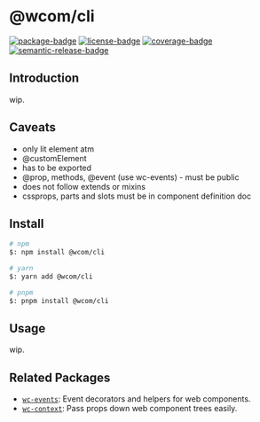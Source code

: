 # @wcom/cli

[![package-badge]][package]
[![license-badge]][license]
[![coverage-badge]][coverage]
[![semantic-release-badge]][semantic-release]

[package]: https://www.npmjs.com/package/@wcom/cli
[package-badge]: https://img.shields.io/npm/v/@wcom/cli
[license]: https://github.com/mihar-22/wc-cli/blob/master/LICENSE
[license-badge]: https://img.shields.io/github/license/mihar-22/wc-cli
[coverage]: https://codecov.io/github/mihar-22/wc-cli
[coverage-badge]: https://img.shields.io/codecov/c/github/mihar-22/wc-cli.svg
[semantic-release]: https://github.com/semantic-release/semantic-release
[semantic-release-badge]: https://img.shields.io/badge/%20%20%F0%9F%93%A6%F0%9F%9A%80-semantic--release-e10079.svg

## Introduction

wip.

## Caveats

- only lit element atm
- @customElement
- has to be exported
- @prop, methods, @event (use wc-events) - must be public
- does not follow extends or mixins
- cssprops, parts and slots must be in component definition doc

## Install

```bash
# npm
$: npm install @wcom/cli

# yarn
$: yarn add @wcom/cli

# pnpm
$: pnpm install @wcom/cli
```

## Usage

wip.

## Related Packages

- [`wc-events`](https://github.com/mihar-22/wc-events): Event decorators and helpers for web components.
- [`wc-context`](https://github.com/mihar-22/wc-context): Pass props down web component trees easily. 
